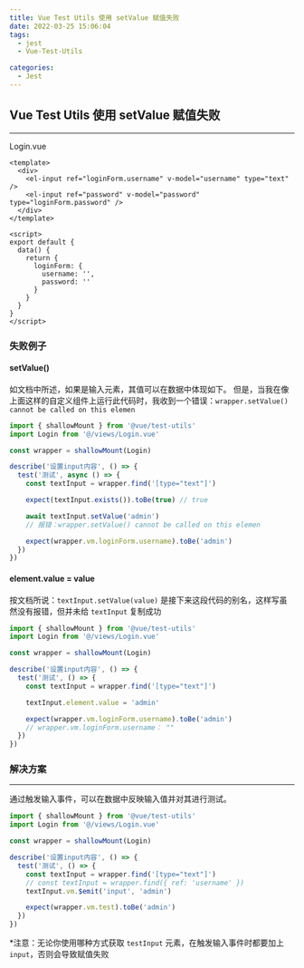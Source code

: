 ```yaml
---
title: Vue Test Utils 使用 setValue 赋值失败
date: 2022-03-25 15:06:04
tags: 
  - jest
  - Vue-Test-Utils

categories: 
  - Jest
---
```

## Vue Test Utils 使用 setValue 赋值失败
-----
Login.vue
```vue
<template>
  <div>
    <el-input ref="loginForm.username" v-model="username" type="text" />
    <el-input ref="password" v-model="password" type="loginForm.password" />
  </div>
</template>

<script>
export default {
  data() {
    return {
      loginForm: {
        username: '',
        password: ''
      }
    }
  }
}
</script>
```

### 失败例子
#### setValue()
如文档中所述，如果是输入元素，其值可以在数据中体现如下。
但是，当我在像上面这样的自定义组件上运行此代码时，我收到一个错误：`wrapper.setValue() cannot be called on this elemen`
```javascript
import { shallowMount } from '@vue/test-utils'
import Login from '@/views/Login.vue'

const wrapper = shallowMount(Login)

describe('设置input内容', () => {
  test('测试', async () => {
    const textInput = wrapper.find('[type="text"]')

    expect(textInput.exists()).toBe(true) // true

    await textInput.setValue('admin')
    // 报错：wrapper.setValue() cannot be called on this elemen

    expect(wrapper.vm.loginForm.username).toBe('admin')
  })
})
```
#### element.value = value
按文档所说：`textInput.setValue(value)` 是接下来这段代码的别名，这样写虽然没有报错，但并未给 `textInput` 复制成功
```javascript
import { shallowMount } from '@vue/test-utils'
import Login from '@/views/Login.vue'

const wrapper = shallowMount(Login)

describe('设置input内容', () => {
  test('测试', () => {
    const textInput = wrapper.find('[type="text"]')

    textInput.element.value = 'admin'

    expect(wrapper.vm.loginForm.username).toBe('admin')
    // wrapper.vm.loginForm.username： ""
  })
})
```

### 解决方案
-----
通过触发输入事件，可以在数据中反映输入值并对其进行测试。
```javascript
import { shallowMount } from '@vue/test-utils'
import Login from '@/views/Login.vue'

const wrapper = shallowMount(Login)

describe('设置input内容', () => {
  test('测试', () => {
    const textInput = wrapper.find('[type="text"]')
    // const textInput = wrapper.find({ ref: 'username' })
    textInput.vm.$emit('input', 'admin')

    expect(wrapper.vm.test).toBe('admin')
  })
})
```

*注意：无论你使用哪种方式获取 `testInput` 元素，在触发输入事件时都要加上 `input`，否则会导致赋值失败